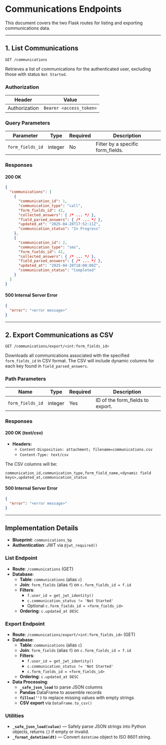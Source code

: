 # Communications Endpoints

This document covers the two Flask routes for listing and exporting communications data.

---

## 1. List Communications

`GET /communications`

Retrieves a list of communications for the authenticated user, excluding those with status `Not Started`.

### Authorization

| Header        | Value                   |
|---------------|-------------------------|
| Authorization | `Bearer <access_token>` |

### Query Parameters

| Parameter       | Type    | Required | Description                        |
|-----------------|---------|----------|------------------------------------|
| `form_fields_id`| integer | No       | Filter by a specific form_fields.  |

### Responses

#### 200 OK

```json
{
  "communications": [
    {
      "communication_id": 1,
      "communication_type": "call",
      "form_fields_id": 42,
      "collected_answers": { /* ... */ },
      "field_parsed_answers": { /* ... */ },
      "updated_at": "2025-04-28T17:52:11Z",
      "communication_status": "In Progress"
    },
    {
      "communication_id": 2,
      "communication_type": "sms",
      "form_fields_id": 42,
      "collected_answers": { /* ... */ },
      "field_parsed_answers": { /* ... */ },
      "updated_at": "2025-04-28T18:00:00Z",
      "communication_status": "Completed"
    }
  ]
}
```

#### 500 Internal Server Error

```json
{
  "error": "<error message>"
}
```

---

## 2. Export Communications as CSV

`GET /communications/export/<int:form_fields_id>`

Downloads all communications associated with the specified `form_fields_id` in CSV format. The CSV will include dynamic columns for each key found in `field_parsed_answers`.

### Path Parameters

| Name             | Type    | Required | Description                        |
|------------------|---------|----------|------------------------------------|
| `form_fields_id` | integer | Yes      | ID of the form_fields to export.   |

### Responses

#### 200 OK (text/csv)

- **Headers:**
  - `Content-Disposition: attachment; filename=communications.csv`
  - `Content-Type: text/csv`

The CSV columns will be:
```
communication_id,communication_type,form_field_name,<dynamic field keys>,updated_at,communication_status
```

#### 500 Internal Server Error

```json
{
  "error": "<error message>"
}
```

---

## Implementation Details

- **Blueprint**: `communications_bp`
- **Authentication**: JWT via `@jwt_required()`

### List Endpoint
- **Route**: `/communications` (GET)
- **Database**:
  - **Table**: `communications` (alias `c`)
  - **Join**: `form_fields` (alias `f`) on `c.form_fields_id = f.id`
  - **Filters**:
    - `f.user_id = get_jwt_identity()`
    - `c.communication_status != 'Not Started'`
    - Optional `c.form_fields_id = <form_fields_id>`
  - **Ordering**: `c.updated_at DESC`

### Export Endpoint
- **Route**: `/communications/export/<int:form_fields_id>` (GET)
- **Database**:
  - **Table**: `communications` (alias `c`)
  - **Join**: `form_fields` (alias `f`) on `c.form_fields_id = f.id`
  - **Filters**:
    - `f.user_id = get_jwt_identity()`
    - `c.communication_status != 'Not Started'`
    - `c.form_fields_id = <form_fields_id>`
  - **Ordering**: `c.updated_at DESC`
- **Data Processing**:
  - **`_safe_json_load`** to parse JSON columns
  - **Pandas** DataFrame to assemble records
  - **`fillna('')`** to replace missing values with empty strings
  - **CSV export** via `DataFrame.to_csv()`

### Utilities

- **`_safe_json_load(value)`** — Safely parse JSON strings into Python objects, returns `{}` if empty or invalid.
- **`_format_datetime(dt)`** — Convert `datetime` object to ISO 8601 string.


